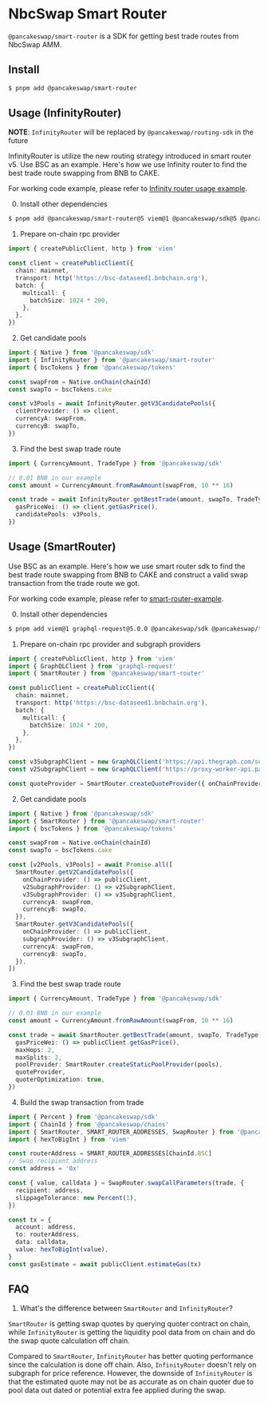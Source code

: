 # NbcSwap Smart Router

`@pancakeswap/smart-router` is a SDK for getting best trade routes from NbcSwap AMM.

## Install

```bash
$ pnpm add @pancakeswap/smart-router

```

## Usage (InfinityRouter)

**NOTE**: `InfinityRouter` will be replaced by `@pancakeswap/routing-sdk` in the future

InfinityRouter is utilize the new routing strategy introduced in smart router v5. Use BSC as an example. Here's how we use Infinity router to find the best trade route swapping from BNB to CAKE.

For working code example, please refer to [Infinity router usage example](https://github.com/pancakeswap/smart-router-example).

0. Install other dependencies

```bash
$ pnpm add @pancakeswap/smart-router@5 viem@1 @pancakeswap/sdk@5 @pancakeswap/tokens
```

1. Prepare on-chain rpc provider

```typescript
import { createPublicClient, http } from 'viem'

const client = createPublicClient({
  chain: mainnet,
  transport: http('https://bsc-dataseed1.bnbchain.org'),
  batch: {
    multicall: {
      batchSize: 1024 * 200,
    },
  },
})
```

2. Get candidate pools

```typescript
import { Native } from '@pancakeswap/sdk'
import { InfinityRouter } from '@pancakeswap/smart-router'
import { bscTokens } from '@pancakeswap/tokens'

const swapFrom = Native.onChain(chainId)
const swapTo = bscTokens.cake

const v3Pools = await InfinityRouter.getV3CandidatePools({
  clientProvider: () => client,
  currencyA: swapFrom,
  currencyB: swapTo,
})
```

3. Find the best swap trade route

```typescript
import { CurrencyAmount, TradeType } from '@pancakeswap/sdk'

// 0.01 BNB in our example
const amount = CurrencyAmount.fromRawAmount(swapFrom, 10 ** 16)

const trade = await InfinityRouter.getBestTrade(amount, swapTo, TradeType.EXACT_INPUT, {
  gasPriceWei: () => client.getGasPrice(),
  candidatePools: v3Pools,
})
```

## Usage (SmartRouter)

Use BSC as an example. Here's how we use smart router sdk to find the best trade route swapping from BNB to CAKE and construct a valid swap transaction from the trade route we got.

For working code example, please refer to [smart-router-example](https://github.com/pancakeswap/smart-router-example).

0. Install other dependencies

```bash
$ pnpm add viem@1 graphql-request@5.0.0 @pancakeswap/sdk @pancakeswap/tokens
```

1. Prepare on-chain rpc provider and subgraph providers

```typescript
import { createPublicClient, http } from 'viem'
import { GraphQLClient } from 'graphql-request'
import { SmartRouter } from '@pancakeswap/smart-router'

const publicClient = createPublicClient({
  chain: mainnet,
  transport: http('https://bsc-dataseed1.bnbchain.org'),
  batch: {
    multicall: {
      batchSize: 1024 * 200,
    },
  },
})

const v3SubgraphClient = new GraphQLClient('https://api.thegraph.com/subgraphs/name/pancakeswap/exchange-v3-bsc')
const v2SubgraphClient = new GraphQLClient('https://proxy-worker-api.pancakeswap.com/bsc-exchange')

const quoteProvider = SmartRouter.createQuoteProvider({ onChainProvider: () => publicClient })
```

2. Get candidate pools

```typescript
import { Native } from '@pancakeswap/sdk'
import { SmartRouter } from '@pancakeswap/smart-router'
import { bscTokens } from '@pancakeswap/tokens'

const swapFrom = Native.onChain(chainId)
const swapTo = bscTokens.cake

const [v2Pools, v3Pools] = await Promise.all([
  SmartRouter.getV2CandidatePools({
    onChainProvider: () => publicClient,
    v2SubgraphProvider: () => v2SubgraphClient,
    v3SubgraphProvider: () => v3SubgraphClient,
    currencyA: swapFrom,
    currencyB: swapTo,
  }),
  SmartRouter.getV3CandidatePools({
    onChainProvider: () => publicClient,
    subgraphProvider: () => v3SubgraphClient,
    currencyA: swapFrom,
    currencyB: swapTo,
  }),
])
```

3. Find the best swap trade route

```typescript
import { CurrencyAmount, TradeType } from '@pancakeswap/sdk'

// 0.01 BNB in our example
const amount = CurrencyAmount.fromRawAmount(swapFrom, 10 ** 16)

const trade = await SmartRouter.getBestTrade(amount, swapTo, TradeType.EXACT_INPUT, {
  gasPriceWei: () => publicClient.getGasPrice(),
  maxHops: 2,
  maxSplits: 2,
  poolProvider: SmartRouter.createStaticPoolProvider(pools),
  quoteProvider,
  quoterOptimization: true,
})
```

4. Build the swap transaction from trade

```typescript
import { Percent } from '@pancakeswap/sdk'
import { ChainId } from '@pancakeswap/chains'
import { SmartRouter, SMART_ROUTER_ADDRESSES, SwapRouter } from '@pancakeswap/smart-router'
import { hexToBigInt } from 'viem'

const routerAddress = SMART_ROUTER_ADDRESSES[ChainId.BSC]
// Swap recipient address
const address = '0x'

const { value, calldata } = SwapRouter.swapCallParameters(trade, {
  recipient: address,
  slippageTolerance: new Percent(1),
})

const tx = {
  account: address,
  to: routerAddress,
  data: calldata,
  value: hexToBigInt(value),
}
const gasEstimate = await publicClient.estimateGas(tx)
```

## FAQ

1. What's the difference between `SmartRouter` and `InfinityRouter`?

`SmartRouter` is getting swap quotes by querying quoter contract on chain, while `InfinityRouter` is getting the liquidity pool data from on chain and do the swap quote calculation off chain.

Compared to `SmartRouter`, `InfinityRouter` has better quoting performance since the calculation is done off chain. Also, `InfinityRouter` doesn't rely on subgraph for price reference. However, the downside of `InfinityRouter` is that the estimated quote may not be as accurate as on chain quoter due to pool data out dated or potential extra fee applied during the swap.

